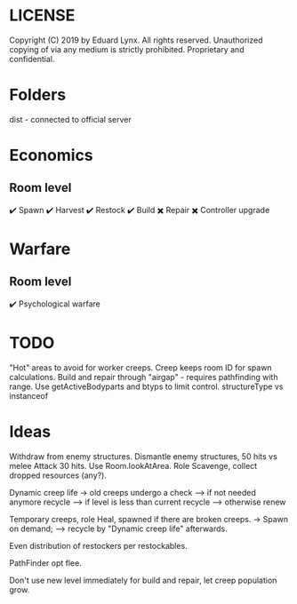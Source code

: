 # LICENSE
Copyright (C) 2019 by Eduard Lynx.
All rights reserved.
Unauthorized copying of via any medium is strictly prohibited.
Proprietary and confidential.

# Folders
dist - connected to official server

# Economics
## Room level
✔️ Spawn
✔️ Harvest
✔️ Restock
✔️ Build
✖️ Repair
✖️ Controller upgrade

# Warfare
## Room level
✔️ Psychological warfare

# TODO
"Hot" areas to avoid for worker creeps.
Creep keeps room ID for spawn calculations.
Build and repair through "airgap" - requires pathfinding with range.
Use getActiveBodyparts and btyps to limit control.
structureType vs instanceof

# Ideas
Withdraw from enemy structures.
Dismantle enemy structures, 50 hits vs melee Attack 30 hits.
Use Room.lookAtArea.
Role Scavenge, collect dropped resources (any?).

Dynamic creep life
-> old creeps undergo a check
--> if not needed anymore recycle
--> if level is less than current recycle
--> otherwise renew

Temporary creeps, role Heal, spawned if there are broken creeps.
-> Spawn on demand;
--> recycle by "Dynamic creep life" afterwards.

Even distribution of restockers per restockables.

PathFinder opt flee.

Don't use new level immediately for build and repair, let creep population grow.
